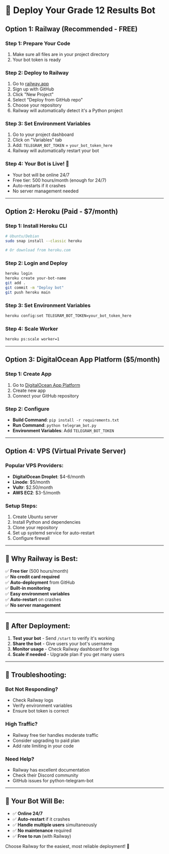 # 🚀 Deploy Your Grade 12 Results Bot

## Option 1: Railway (Recommended - FREE)

### Step 1: Prepare Your Code
1. Make sure all files are in your project directory
2. Your bot token is ready

### Step 2: Deploy to Railway
1. Go to [railway.app](https://railway.app)
2. Sign up with GitHub
3. Click "New Project"
4. Select "Deploy from GitHub repo"
5. Choose your repository
6. Railway will automatically detect it's a Python project

### Step 3: Set Environment Variables
1. Go to your project dashboard
2. Click on "Variables" tab
3. Add: `TELEGRAM_BOT_TOKEN` = `your_bot_token_here`
4. Railway will automatically restart your bot

### Step 4: Your Bot is Live! 🎉
- Your bot will be online 24/7
- Free tier: 500 hours/month (enough for 24/7)
- Auto-restarts if it crashes
- No server management needed

---

## Option 2: Heroku (Paid - $7/month)

### Step 1: Install Heroku CLI
```bash
# Ubuntu/Debian
sudo snap install --classic heroku

# Or download from heroku.com
```

### Step 2: Login and Deploy
```bash
heroku login
heroku create your-bot-name
git add .
git commit -m "Deploy bot"
git push heroku main
```

### Step 3: Set Environment Variables
```bash
heroku config:set TELEGRAM_BOT_TOKEN=your_bot_token_here
```

### Step 4: Scale Worker
```bash
heroku ps:scale worker=1
```

---

## Option 3: DigitalOcean App Platform ($5/month)

### Step 1: Create App
1. Go to [DigitalOcean App Platform](https://cloud.digitalocean.com/apps)
2. Create new app
3. Connect your GitHub repository

### Step 2: Configure
- **Build Command**: `pip install -r requirements.txt`
- **Run Command**: `python telegram_bot.py`
- **Environment Variables**: Add `TELEGRAM_BOT_TOKEN`

---

## Option 4: VPS (Virtual Private Server)

### Popular VPS Providers:
- **DigitalOcean Droplet**: $4-6/month
- **Linode**: $5/month
- **Vultr**: $2.50/month
- **AWS EC2**: $3-5/month

### Setup Steps:
1. Create Ubuntu server
2. Install Python and dependencies
3. Clone your repository
4. Set up systemd service for auto-restart
5. Configure firewall

---

## 🎯 **Why Railway is Best:**

✅ **Free tier** (500 hours/month)  
✅ **No credit card required**  
✅ **Auto-deployment** from GitHub  
✅ **Built-in monitoring**  
✅ **Easy environment variables**  
✅ **Auto-restart** on crashes  
✅ **No server management**  

---

## 📱 **After Deployment:**

1. **Test your bot** - Send `/start` to verify it's working
2. **Share the bot** - Give users your bot's username
3. **Monitor usage** - Check Railway dashboard for logs
4. **Scale if needed** - Upgrade plan if you get many users

---

## 🔧 **Troubleshooting:**

### Bot Not Responding?
- Check Railway logs
- Verify environment variables
- Ensure bot token is correct

### High Traffic?
- Railway free tier handles moderate traffic
- Consider upgrading to paid plan
- Add rate limiting in your code

### Need Help?
- Railway has excellent documentation
- Check their Discord community
- GitHub issues for python-telegram-bot

---

## 🎉 **Your Bot Will Be:**

- ✅ **Online 24/7**
- ✅ **Auto-restart** if it crashes
- ✅ **Handle multiple users** simultaneously
- ✅ **No maintenance** required
- ✅ **Free to run** (with Railway)

Choose Railway for the easiest, most reliable deployment! 🚀

